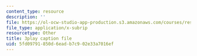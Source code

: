 ```yaml
---
content_type: resource
description: ''
file: https://ol-ocw-studio-app-production.s3.amazonaws.com/courses/res-9-003-brains-minds-and-machines-summer-course-summer-2015/5fd09791850d6eadb7c902e33a7016ef_2304728.srt
file_type: application/x-subrip
resourcetype: Other
title: 3play caption file
uid: 5fd09791-850d-6ead-b7c9-02e33a7016ef
---
```

